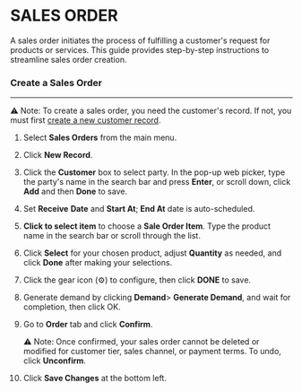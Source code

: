 
# SALES ORDER

A sales order initiates the process of fulfilling a customer's request for products or services. This guide provides step-by-step instructions to streamline sales order creation.
### Create a Sales Order
______________________
⚠️ Note: To create a sales order, you need the customer's record. If not, you must first [create a new customer record](https://github.com/Fx-Professional-Services/HorizonDocs/blob/main/Horizon%20User%20Guide/Customers/Creating%20a%20Customer's%20New%20Record.md).

1. Select **Sales Orders** from the main menu. 

2. Click **New Record**.

3. Click the **Customer** box to select party. In the pop-up web picker, type the party's name in the search bar and press **Enter**, or scroll down, click **Add** and then **Done** to save.

4. Set **Receive** **Date** and **Start At**; **End At** date is auto-scheduled.

5. **Click to select item** to choose a **Sale Order Item**. Type the product name in the search bar or scroll through the list.

6. Click **Select** for your chosen product, adjust **Quantity** as needed, and click **Done** after making your selections. 

7. Click the gear icon (⚙️) to configure, then click **DONE** to save.

8. Generate demand by clicking **Demand**> **Generate Demand**, and wait for completion, then click OK. 

9. Go to **Order** tab and click **Confirm**. 

	⚠️ Note:  Once confirmed, your sales order cannot be deleted or modified for customer tier, sales channel, or payment terms. To undo, click **Unconfirm**.

10. Click **Save Changes** at the bottom left.